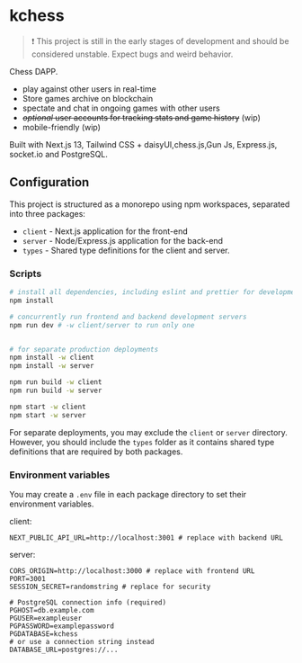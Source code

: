 # kchess

> ❗ This project is still in the early stages of development and should be considered unstable. Expect bugs and weird behavior.

Chess DAPP.

- play against other users in real-time
- Store games archive on blockchain
- spectate and chat in ongoing games with other users
- ~~_optional_ user accounts for tracking stats and game history~~ (wip)
- mobile-friendly (wip)

Built with Next.js 13, Tailwind CSS + daisyUI,chess.js,Gun Js, Express.js, socket.io and PostgreSQL.

## Configuration

This project is structured as a monorepo using npm workspaces, separated into three packages:

- `client` - Next.js application for the front-end
- `server` - Node/Express.js application for the back-end
- `types` - Shared type definitions for the client and server.

### Scripts

```sh
# install all dependencies, including eslint and prettier for development
npm install

# concurrently run frontend and backend development servers
npm run dev # -w client/server to run only one


# for separate production deployments
npm install -w client
npm install -w server

npm run build -w client
npm run build -w server

npm start -w client
npm start -w server
```

For separate deployments, you may exclude the `client` or `server` directory. However, you should include the `types` folder as it contains shared type definitions that are required by both packages.

### Environment variables

You may create a `.env` file in each package directory to set their environment variables.

client:

```env
NEXT_PUBLIC_API_URL=http://localhost:3001 # replace with backend URL
```

server:

```env
CORS_ORIGIN=http://localhost:3000 # replace with frontend URL
PORT=3001
SESSION_SECRET=randomstring # replace for security

# PostgreSQL connection info (required)
PGHOST=db.example.com
PGUSER=exampleuser
PGPASSWORD=examplepassword
PGDATABASE=kchess
# or use a connection string instead
DATABASE_URL=postgres://...
```

